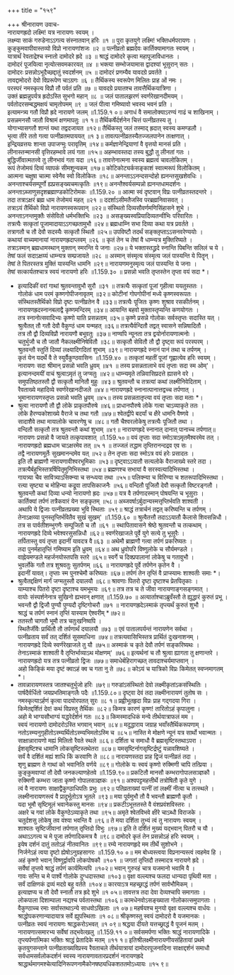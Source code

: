 +++
title = "१५९"

+++
श्रीनारायण उवाच-  
नारायणह्रदो लक्ष्मि! यत्र नारायणः स्वयम् ।  
लक्ष्म्या साकं गरुडेनाऽऽगत्य संस्नातवान् हरिः ॥१ ॥
पुरा कृतयुगे लक्ष्मि! भक्तिधर्मपरायणः ।  
कुङ्कुमवापीवास्तव्यो विप्रो नारायणांशजः ॥२ ॥
पत्नीव्रतो ब्रह्मदेवः कार्तिक्यामागतः स्वयम् ।  
यात्रार्थं रेवताद्रेश्च स्नातो दामोदरे ह्रदे ॥३ ॥
श्राद्धं दामोदरे कृत्वा महापूजाविधानतः ।  
दामोदरं पूजयित्वा नृत्योत्सवमकारयत् ॥४ ॥
भक्त्या सम्भोजयामास द्वादश्यां भूसुरान् सतः ।  
दामोदरः प्रसन्नोऽभूदैच्छद्दातुं स्वदर्शनम् ॥५ ॥
दामोदरं प्रणम्यैव यावदग्रे प्रवर्तते ।  
तावद्दामोदरो देवो विप्ररूपेण चाऽग्रगः ॥६ ॥
तैर्थिकस्य स्वरूपेण मिलितः प्राह ओं नमः ।  
परस्परं नमस्कृत्य विप्रौ तौ पर्वतं प्रति ॥७ ॥
यावदग्रे प्रयातश्च तावत्तैर्थिकयात्रिणा ।  
उक्तं ब्रह्मन्नुपर्यत्र ह्रदोऽस्ति सुभगो महान् ॥८ ॥
जलं पातालझरणं स्वर्णरेखानदीमयम् ।  
पर्वतोदरसम्बद्धमक्षयं चामृतोपमम् ॥९ ॥
जलं पीत्वा गमिष्यावो भवस्य भवनं प्रति ।  
इत्यामन्त्र्य गतौ विप्रौ ह्रदे नारायणे जलम् ॥1.159.१ ०॥
अगाधं वै समालोक्याऽरण्यं गाढं च शाखिनाम् ।  
प्रसन्नमनसौ जातौ विश्रामं क्षणमापतुः ॥१ १॥
तैर्थिकर्षेर्दर्शनेन चित्तं पत्नीव्रतस्य तु ।  
योगाभ्यासगतौ शान्तं यथा तद्वदजायत ॥१२॥
तैर्थिकस्तु जलं तस्माद् ह्रदात् स्वस्य कमण्डलौ ।  
भृत्वा तीरे ततो गत्वा पत्नीव्रतमपाययत् ॥१ ३॥
तावत्पत्नीव्रतस्यैतज्जलपानेन तत्क्षणात् ।  
इन्द्रियव्रत्तयः शान्ता उपाजग्मुः परावृतिम् ॥१४॥
कर्मज्ञानेन्द्रियाणां वै वृत्तयो मानसं प्रति ।  
लीनास्तन्मानसी वृत्तिरहम्भावे लयं गता ॥१५॥
अहम्भावस्तदा तस्य बुद्धौ तु लीनतां गतः ।  
बुद्धिर्जीवात्मतत्त्वे तु लीनभावं गता यदा ॥१६॥
तावत्तेनात्मना स्वस्य ब्रह्मत्वं चावलोकितम् ।  
रूपं तेजोमयं दिव्यं व्यापकं सीमशून्यकम् ॥१७॥
कोटिकोट्यर्कसङ्काशं स्वात्मरूपं विलोकितम् ।  
आत्मना चक्षुषा चात्मा स्वेनैव स्वो विलोकितः ॥१८॥
अनन्ताऽऽनन्दसन्दोहो ह्यनन्तसुखशेवधिः ।  
अनन्ताश्चर्यसम्पूर्णो ह्यप्रसङ्ख्यचमत्कृतिः ॥१९॥
अनन्तैश्वर्यसम्पन्नो ह्यनन्तधामदर्शनः ।  
अनन्ताऽब्जाणुसदृशब्रह्माण्डकोटिरोमकः ॥1.159.२० ॥
आत्मा स्वं दृष्टवान् विप्रः पत्नीव्रतस्तदन्तरे ।  
तदा तत्राऽक्षरं ब्रह्म धाम तेजोमयं महत् ॥२१ ॥
ददर्शाऽसीमतैजस्वि परब्रह्मनिवासवत् ।  
तत्राऽयं तैर्थिको विप्रो नारायणस्वरूपवान् ॥२२॥
संस्थितो दिव्यसौवर्णमणिसिंहासने शुभे ।  
अनन्ताऽनन्तमुक्तैः संसेवितो धर्मभक्तिभिः ॥२३ ॥
असङ्ख्यस्वप्रियादिव्यतन्वीभिः परिवारितः ।  
तत्रत्यैः सत्कृतां पूजामादायाऽऽगच्छतामुभौ ॥२४॥
ब्रह्मधाम्नि सभा दिव्या कथा यत्र प्रवर्तते ।  
तत्रागतौ च तौ देवौ सदस्यैः सत्कृतौ स्थितौ ॥२५॥
उपविष्टौ तदर्थं सङ्क्लृप्ताऽऽसनवरेण्ययोः ।  
कथायां वाच्यमानायां नारायणह्रदाप्लवम् ॥२६ ॥
कृतं तेन च तेषां वै धाम्न्यत्र मुक्तिरिष्यते ।  
तत्राऽस्मान् ब्रह्मधामस्थान् मुक्तान् स्मरन्ति ये जनाः ॥२७॥
ये भक्तास्तद्ध्रदे स्नान्ति पिबन्ति सलिलं च ये ।  
तेषां फलं सदाऽक्षय्यं धाम्न्यत्र सम्प्रजायते ॥२८ ॥
अस्मान् संस्मृत्य संस्मृत्य जलं पास्यन्ति ये पितॄन् ।  
तेषां ते पितरस्तत्र मुक्तिं यास्यन्ति धामनि ॥२९॥
नारायणमनुस्मृत्य जलं पास्यन्ति ये जनाः ।  
तेषां सत्कार्यतश्चात्र स्वयं नारायणो हरिः ॥1.159.३० ॥
प्रसन्नो भवति तृप्तस्तेन तृप्ता वयं सदा *।  
* इत्यादिकीं वरां गाथां श्रुतवन्तावुभौ सुरौ ॥३१ ॥
तत्रत्यैः सत्कृतां पूजां गृहीत्वा ययतुस्ततः ।  
गोलोकं धाम परमं कृष्णगोपीजनावृतम् ॥३२॥
कोटीनां गोपगोपीनां मध्ये कृष्णस्वरूपतः ।  
संस्थितस्तैर्थिको विप्रो दृष्टः पत्नीव्रतेन वै ॥३३॥
तत्रत्यैः पूजितः कृष्णः शुश्राव रसकीर्तनम् ।  
नारायणह्रदस्नानबलाद्वै कृष्णमन्दिरम् ॥३४॥
आयान्ति बहवो मुक्तास्तृप्यन्ति कणयोगतः ।  
तत्र स्नानोत्सवादिभ्यः कृष्णो याति प्रसन्नताम् ॥३५॥
कृष्णे प्रसन्ने गोलोकः सर्वस्तृप्तः सदास्ति यत् ।  
श्रुत्वैतत् तौ गतौ देवौ वैकुण्ठं धाम यन्महत् ॥३६॥
तत्रत्यैर्वन्दितौ तद्वत् स्वासने सन्निषादितौ ।  
तत्र तौ द्वौ दिव्यविप्रौ नारायणौ बभूवतुः ॥३७॥
नाण्वपि न्यूनता तत्र द्वयोर्नारायणात्मनोः ।  
चतुर्भुजौ च तौ जातौ नैकलक्ष्मीनिषेवितौ ॥३८॥
सत्कृतौ सेवितौ तौ द्वौ दृष्ट्वा रूपं परस्परम् ।  
श्रुतवन्तौ स्तुतिं दिव्यां लक्ष्यादिगदितां शुभाम् ॥३९॥
नारायणह्रदे स्नानं पानं तथा च तर्पणम् ।  
कृतं येन यदर्थे वै ते स्युर्वैकुण्ठवासिनः ॥1.159.४० ॥
तत्कृतां महतीं पूजां गृह्णात्येव हरिः स्वयम् ।  
नारायणः सदा श्रीमान् प्रसन्नो भवति ध्रुवम् ॥४१ ॥
तस्य प्रसन्नतालाभे वयं तृप्ताः सदा स्म ओम्' ।  
इत्यानन्दमयीं वाचं श्रुत्वाऽमृतं तु जग्मतुः ॥४२॥
धाम्न्यमृते तन्निवासिप्रदत्ते ह्यासने वरे ।  
समुपतिष्ठतस्तौ द्वौ सत्कृतौ मानितौ मुहुः ॥४३॥
श्रुतवन्तौ च तत्रत्यां कथां लक्ष्मीनिवेदिताम् ।  
रैवताख्ये महादिव्ये स्वर्णरेखानदीजले ॥४४॥
नारायणह्रदे स्नानात्पानात्तद्वच्च तर्पणात् ।  
भूमानारायणस्तृप्तः प्रसन्नो भवति ध्रुवम् ॥४५॥
तस्य प्रसन्नतातृप्त्या वयं तृप्ताः सदा मताः *।  
* श्रुत्वा नारायणौ तौ द्वौ लोके प्राकृतपौरुषे ॥४६॥
प्राधानपौरुषे लोके गत्वा चाऽव्याकृते ततः ।  
लोके हैरण्यकोशाख्ये वैराजे च तथा गतौ ॥४७॥
श्वेतद्वीपे बदर्यां च क्षैरे धामनि वैष्णवे ।  
सादाशैवे तथा मायालोके चावरणेषु च ॥४८॥
गतौ चैश्वरलोकेषु तत्रत्यैः पूजितौ तथा ।  
वन्दितौ सत्कृतौ तत्र श्रुतवन्तौ कथां शुभाम् ॥४९॥
नारायणह्रदे स्नानात् दानात् पानाच्च तर्पणात्॥
नारायणः प्रसन्नो वै जायते तत्कृपावशात् ॥1.159.५०॥
वयं तृप्ताः सदा स्मोऽत्राऽमृतमैश्वरमेव तत् ।  
नारायणह्रदो ब्रह्मधाम चाऽक्षरमेव तत् ॥५ १ ॥
तज्जलं तद्धाम तृप्तिरानन्दद्रव एव सः ।  
तद्वै नारायणमूर्तेः सुखमानन्दमेव यत् ॥५२॥
तेन तृप्ताः सदा स्मोऽत्र वयं हरेः प्रसादतः ।  
इति तौ ब्राह्मणौ नारायणावीश्वरभूमिकाः ॥५३॥
दृष्ट्वाऽऽयातौ सत्यलोके वैराजाख्ये स्तरे तदा ।  
तत्रत्यैर्बहुभिस्तत्रर्षिपितृमुनिभिस्तथा ॥५४॥
ब्रह्मणश्च सभायां वै सरस्वत्यादिभिस्तथा ।  
गायत्र्या चैव सावित्र्याऽसिक्न्या च सन्ध्यया तथा ॥५५॥
पलिक्न्या च विरिण्या च शतरूपादिभिस्तथा ।  
रत्या सृष्ट्या च मोहिन्या कद्रूवा तापसिकाजनैः ॥५६॥
वन्दितौ पूजितौ देवौ सत्कृतौ विष्टरङ्गतौ ।  
श्रुतवन्तौ कथां दिव्या धन्यो नारायणो ह्रदः ॥५७॥
यत्र वै तर्पणादस्मान् पोषयन्ति च भूसुराः ।  
कार्तिक्यां तर्पणं तत्रैकवारं येन सङ्कृतम् ॥५८॥
अब्जवर्षाऽर्बुदान्यस्मत्तृप्तिर्भवति शाश्वती ।  
अथापि ये द्विजाः पत्नीव्रतप्रख्या भुवि स्थिताः ॥५९॥
श्राद्धं तत्रार्चनं तद्वत् करिष्यन्ति च तर्पणम् ।  
तेनाऽक्षय्या पुनस्तृप्तिर्भवितैव सुखं सुखम्' ॥1.159.६० ॥
श्रुत्वैतत्तौ तदाऽऽयातौ कैलासे शिवसन्निधौ ।  
तत्र स पार्वतीशम्भुगणैः सम्पूजितौ च तौ ॥६१ ॥
स्थापितावासने श्रेष्ठे श्रुतवन्तौ च तत्कथाम् ।  
नारायणह्रदे दिव्ये भवेश्वरसुसन्निधौ ॥६२॥
स्वर्णरेखाजले पूर्वे युगे सत्ये तु भूसुरैः ।  
तर्पितास्तु वयं तृप्ता इदानीं यावदत्र वै॥६३ ॥
अथेमौ ब्राह्मणौ गत्वा तर्पणं प्रकरिष्यतः ।  
तदा पुनर्महातृप्तिं गमिष्याम इति ध्रुवम् ॥६४॥
अथ ध्रुवोपरि विष्णुलोके च सौर्यमण्डले ।  
वाह्नेयमण्डले महर्जनयोस्तपसि स्तरे ॥६५॥
स्वर्गे च दिक्प्रपालानां लोकेषु च गतावुभौ ।  
भुवर्लोके गतौ तत्र शुश्रवतुः सुतर्पणम् ॥६६ ॥
नारायणह्रदे पूर्वे तर्पणेन कृतेन वै ।  
इदानीं यावत्। तृप्ताः स्म पुनश्चेमौ करिष्यतः ॥६७॥
तर्पणं तेन तृप्तिं वै प्राप्स्यामः शाश्वतीः समाः *।  
* श्रुत्वैतद्दक्षिणं मार्गं जग्मतुस्तौ दयालयौ ॥६८॥
श्रावणाः पितरो दृष्टा दृष्टाश्च प्रेतपितृकाः ।  
याम्याश्च पितरो दृष्टा दृष्टाश्च यमभूमयः ॥६९॥
तत्र तत्र च ते जीवा नारायणाङ्गसङ्गमात् ।  
वायोः संस्पर्शनेनात्र सुखिनो ह्यभवन् क्षणात् ॥1.159.७० ॥
अत्यार्ताश्चाऽब्रुवँस्तौ ते ह्युद्धारं कुरुतं प्रभू ।  
भवन्तौ द्वौ द्विजौ पुण्यौ पुण्यदौ दृष्टिगोचरौ ॥७१ ॥
नारायणह्रदेऽस्माकं तृप्त्यर्थं कुरुतं शुभौ ।  
श्राद्धं च तर्पणं स्नानं तृप्तिं यास्याम ऐश्वरीम् *॥७२॥
* ततस्तौ चागतौ भूमौ तत्र चतुःखनिष्वपि ।  
स्थितैर्जीवैः प्रार्थितौ तौ तर्पणार्थं दयालयौ ॥७३ ॥
एवं पातालपर्यन्तं नारायणेन सर्वथा ।  
पत्नीव्रताय सर्वं तत् दर्शितं सुसमाधिना ॥७४॥
तत्रत्यवासिभिस्तत्र प्रार्थितं दुःखनाशनम् ।  
नारायणह्रदे दिव्ये स्वर्णरेखाजले तु यौ ॥७५॥
अस्माकं च कृते देवौ तर्पणं सङ्करिष्यथः ।  
तेनाऽस्माकं शाश्वती वै तृप्तिर्भाव्याऽथ मोक्षणम्' ॥७६॥
इत्यर्थनां च तौ श्रुत्वा ह्यागता तु क्षणान्तरे ।  
नारायणह्रदो यत्र तत्र पत्नीव्रतो द्विजः ॥७७॥
समाधेर्बहिरागच्छत् तावदाश्चर्यमाप्तवान् ।  
अहो किङ्किं मया दृष्टं क्वाऽहं क्व च गता नु ते ॥७८॥
कोऽयं च यात्रिको विप्रः किमेतत् स्वप्नमागतम् *।  
* तावन्नारायणस्तत्र जातश्चतुर्भुजो हरिः ॥७९॥
गरुडांऽसंस्थितो देवो लक्ष्मीकृतांऽकसंस्थितिः ।  
पार्षदैर्वर्धितो जयप्रभतिमाङ्गलैः पदैः ॥1.159.८०॥
दृष्ट्वा देवं तदा लक्ष्मीनारायणं तुतोष सः ।  
नमस्कृत्याऽर्हणं कृत्वा पादयोरपतत् सुरः ॥८ १॥
प्रह्वीभूतहृदा विप्रः प्राह गद्गदया गिरा ।  
किमेतद्दर्शितं देव! कथं विप्रस्तु तैर्थिकः ॥८२॥
किमत्र कारणं कृष्ण! तारितोऽहं कृपालुना ।  
अहो मे भाग्यसौभाग्यं यद्धरेर्दर्शनं गतः ॥८३॥
किमस्मादधिकं मन्ये तीर्थयात्राफलं मम ।  
स्वयं नारायणो दामोदरोऽस्ति भगवान् भवान् ॥८४॥
मदुद्धाराय जग्राह भवाँस्तैर्थिकरूपणाम् ।  
नतोऽस्म्यनुगृहीतोऽस्म्यर्थितोऽस्म्यभिमतोऽस्मि च ॥८५॥
नास्ति मे मोक्षणे न्यूनं यत्र सार्थो भवान्मतः ।  
साक्षान्नारायणो मह्यं मिलितो रैवते स्थले ॥८६॥
दर्शिता च समाधौ वै ब्रह्मसृष्टिस्तथाऽपरा ।  
ईशसृष्टिश्च धामानि लोकसृष्टिस्तथेतरा ॥८७॥
यमसृष्टिर्नागसृष्टिर्द्रष्टुं यन्नावशिष्यते ।  
सर्वं वै दर्शितं मह्यं शाधि किं करवाणि ते ॥८८॥
नारायणस्तदा प्राह द्विजं पत्नीव्रतं तदा ।  
शृणु ब्राह्मण ते गाथां को भवानिति वर्णये ॥८९॥
गोलोके यः स्वयं कृष्णो रुक्मिणी चापि तत्प्रिया ।  
कुङ्कुमवाप्यां तौ देवौ जनकल्याणहेतवे ॥1.159.९०॥
प्रकटितौ मानसौ कम्भरागोपालसञ्ज्ञकौ ।  
रुक्मिणी कम्भरा जाता कृष्णो गोपालसञ्ज्ञकः ॥९१॥
अश्वपट्टमहत्तीर्थे तत्रोषितौ कृते युगे ।  
त्वं वै नारायणः साक्षाद्वैकुण्ठाधिपतिः प्रभुः ॥९२॥
पतिव्रताख्यां पत्नीं तां लक्ष्मीं नीत्वा च तत्स्थले ।  
लक्ष्मीनारायणस्त्वं वै प्रादुर्भूतोऽत्र भूतले ॥९३॥
मया पूर्वमुभौ तौ वै भवन्तौ ब्राह्मणौ कृतौ ।  
यदा भूमौ सृष्टिमूलं भवानेकस्तु मानसः ॥९४॥
प्रकटीऽभूत्ततस्ते वै वंशप्रवंशविस्तरः ।  
अक्षरे च गवां लोके वैकुण्ठेऽव्याकृते तथा ॥९५॥
अमृते श्वेतविभवे क्षीरे चाऽब्धौ विराजके ।  
चतुर्दशसु लोकेषु तव वंश्या भवन्ति वै ॥९६॥
ते मया दर्शिता तुभ्यं त्वं तु नारायणः स्वयम् ।  
शाश्वतः सृष्टिजीवानां तर्पणात् तृप्तिदो विभुः ॥९७॥
इति ते दर्शितं मुख्यं यद्भवान् पितरौ च यौ ।  
अथाऽऽगत्य च मे पूजा तर्पणादिकमत्र वै ॥९८॥
दामोदरे कृतं तेन प्रसन्नोऽहं हरिः स्वयम् ।  
इयेष दर्शनं दातुं ततोऽहं नीतवानितः ॥९९॥
रम्ये नारायणहृदे मम तीर्थे सुशोभने ।  
निर्जनेऽहं त्वया दृष्टो ह्येषोऽनुग्रहसागरः ॥1.159.१० ०॥
मम बोध्यस्त्वया विप्रनान्यस्त्वं त्वहमेव हि ।  
अहं कृष्णो भवान् विष्णुर्द्वावपि लोकपोषकौ ॥१०१ ॥
जगतां तृप्तिदौ तस्मादत्र नारायणे ह्रदे ।  
सर्वेषां तृप्तये श्राद्धं तर्पणं कार्यमित्यपि ॥१०२॥
भवान् गुरुरहं चात्र यजमानो भवामि वै ।  
गावः सन्ति च मे पार्श्वे गोलोके दुग्धदास्तथा ॥१०३॥
वृक्षा वल्ल्यश्च फलदा धान्यदा पृथिवी मता ।  
सर्वं दाक्षिणकं द्रव्यं मदग्रे बहु वर्तते ॥१०४॥
कारयाऽत्र महच्छ्राद्धं तर्पणं सार्वभौमिकम् ।  
इत्याज्ञप्य च तौ देवौ स्नातौ तत्र ह्रदे शुभे ॥१ ०५॥
तावत्तत्र तदा देवा देव्यश्चापि समागताः ।  
लोकपाला दिशाम्पाला नद्यश्च पर्वतास्तथा ॥१०६॥
कामधेनवोऽसङ्ख्याता गोलोकात्समुपागताः ।  
वैकुण्ठाच्च रमाः सर्वास्तथाऽन्ये साधवोऽखिलाः ॥१ ०७॥
महर्षयश्च मुनयो वृक्षा वल्ल्यश्च वार्धयः ।  
श्राद्धोपकरणान्यादायात्र सर्वे ह्युपस्थिताः ॥१ ०८॥
श्रीकृष्णस्तु स्वयं दामोदरो वै यजमानकः ।  
पत्नीव्रतः स्वयं नारायणः श्राद्धकरोऽभवत् ॥१ ०९॥
श्रद्धया दीयते यत्तच्छ्राद्धं वै पूजनं मतम् ।  
नारायणात्समारभ्य सर्वेषां तद्भवेत्खलु ॥1.159.११ ०॥
सर्वसमर्पणा भक्तिः श्राद्धं नारायणादिके ।  
तृप्त्यर्पणात्मिका भक्तिः श्राद्धं प्रेतादिके मतम् ॥११ १॥
इतिश्रीलक्ष्मीनारायणीयसंहितायां प्रथमे कृतयुगसन्ताने पत्नीव्रताख्यविप्रस्य रैवताचले तीर्थयात्रायां दामोदरपूजनादिना साक्षाद्दर्शनं समाधौ सर्वधामसर्वलोकदर्शनं स्वस्य नारायणावतारप्रदर्शनं नारायणह्रदे श्राद्धार्थमागमश्चेत्यादिनिरूपणनामैकोनषष्ठ्यधिकशततमोऽध्यायः ॥१५ ९॥
    
